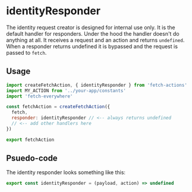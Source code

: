 # identityResponder
The identity request creator is designed for internal use only. It is the default handler for responders. Under the hood the handler doesn't do anything at all. It receives a request and an action and returns `undefined`. When a responder returns undefined it is bypassed and the request is passed to `fetch`.

## Usage
```js
import createFetchAction, { identityResponder } from 'fetch-actions'
import MY_ACTION from '../your-app/constants'
import 'fetch-everywhere'

const fetchAction = createFetchAction({
  fetch,
  responder: identityResponder // <-- always returns undefined
  // <-- add other handlers here
})

export fetchAction
```

## Psuedo-code
The identity responder looks something like this:

```js
export const identityResponder = (payload, action) => undefined
```
